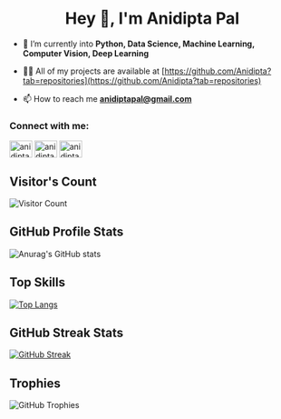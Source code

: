 <h1 align="center">Hey 👋, I'm Anidipta Pal</h1>

- 🌱 I’m currently into **Python, Data Science, Machine Learning, Computer Vision, Deep Learning**

- 👨‍💻 All of my projects are available at [https://github.com/Anidipta?tab=repositories](https://github.com/Anidipta?tab=repositories)
- 📫 How to reach me **anidiptapal@gmail.com**

<h3 align="left">Connect with me:</h3>
<p align="left">
<a href="https://www.linkedin.com/in/anidipta-pal" target="blank"><img align="center" src="https://raw.githubusercontent.com/rahuldkjain/github-profile-readme-generator/master/src/images/icons/Social/linked-in-alt.svg" alt="anidipta" height="30" width="40" /></a>
<a href="https://www.kaggle.com/anidiptapal" target="blank"><img align="center" src="https://raw.githubusercontent.com/rahuldkjain/github-profile-readme-generator/master/src/images/icons/Social/kaggle.svg" alt="anidipta" height="30" width="40" /></a>
<a href="https://leetcode.com/Ninja_Ani" target="blank"><img align="center" src="https://raw.githubusercontent.com/rahuldkjain/github-profile-readme-generator/master/src/images/icons/Social/leet-code.svg" alt="anidipta" height="30" width="40" /></a>
</p>

## Visitor's Count
![Visitor Count](https://profile-counter.glitch.me/Anidipta/count.svg)

## GitHub Profile Stats

![Anurag's GitHub stats](https://github-readme-stats.vercel.app/api?username=Anidipta&show_icons=true&theme=nightowl)

## Top Skills

[![Top Langs](https://github-readme-stats.vercel.app/api/top-langs/?username=Anidipta&layout=compact&theme=nightowl)](https://github.com/Anidipta/github-readme-stats)

## GitHub Streak Stats

[![GitHub Streak](https://streak-stats.demolab.com?user=Anidipta&theme=nightowl)](https://git.io/streak-stats)

## Trophies

![GitHub Trophies](https://github-profile-trophy.vercel.app/?username=Anidipta)
